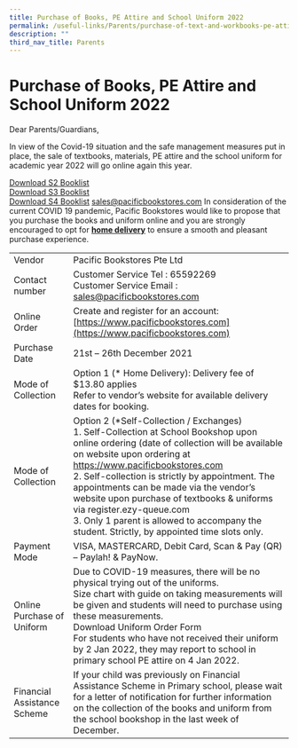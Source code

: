 ```yaml
---
title: Purchase of Books, PE Attire and School Uniform 2022
permalink: /useful-links/Parents/purchase-of-text-and-workbooks-pe-attire-and-school-uniform-2022/
description: ""
third_nav_title: Parents
---
```

# Purchase of Books, PE Attire and School Uniform 2022
Dear Parents/Guardians,

In view of the Covid-19 situation and the safe management measures put in place, the sale of textbooks, materials, PE attire and the school uniform for academic year 2022 will go online again this year.

[Download S2 Booklist](/files/Useful%20Links/TKSS-S2-BOOKLIST.pdf)  
[Download S3 Booklist](/files/Useful%20Links/TKSS-S3-BOOKLIST.pdf)  
[Download S4 Booklist](/files/Useful%20Links/TKSS-S4-BOOKLIST.pdf)
[sales@pacificbookstores.com](mailto:sales@pacificbookstores.com)
In consideration of the current COVID 19 pandemic, Pacific Bookstores would like to propose that you purchase the books and uniform online and you are strongly encouraged to opt for <b><u>home delivery</u></b> to ensure a smooth and pleasant purchase experience.

|                                 |                               |
|-------------------------------|-----------------------------------------------------------------------------------------------------------------------------------------------------|
| Vendor                          | Pacific Bookstores Pte Ltd                    |
| Contact number                  | Customer Service Tel : 65592269<br>Customer Service Email : [sales@pacificbookstores.com](mailto:sales@pacificbookstores.com)                   |
| Online Order                    | Create and register for an account: [https://www.pacificbookstores.com](https://www.pacificbookstores.com)         |
| Purchase Date                   | 21st – 26th December 2021                                                                                                                                     |
| Mode of Collection              | Option 1 (\* Home Delivery): Delivery fee of $13.80 applies<br>Refer to vendor’s website for available delivery dates for booking.                                                                                                                                                                                                                                                                                                                                                                      |
| Mode of Collection              | Option 2 (\*Self-Collection / Exchanges)<br>1.       Self-Collection at School Bookshop upon online ordering (date of collection will be available on website upon ordering at https://www.pacificbookstores.com<br>2.       Self-collection is strictly by appointment. The appointments can be made via the vendor’s website upon purchase of textbooks & uniforms via register.ezy-queue.com<br>3.       Only 1 parent is allowed to accompany the student. Strictly, by appointed time slots only. |
| Payment Mode                    | VISA, MASTERCARD, Debit Card, Scan & Pay (QR) – Paylah! & PayNow.                                                                                                                                                                                                                                                                                                                                                                                                                                     |
| Online Purchase of Uniform<br>  | Due to COVID-19 measures, there will be no physical trying out of the uniforms.<br>Size chart with guide on taking measurements will be given and students will need to purchase using these measurements.<br>Download Uniform Order Form<br>For students who have not received their uniform by 2 Jan 2022, they may report to school in primary school PE attire on 4 Jan 2022.                                                                                                                     |
| Financial Assistance Scheme     | If your child was previously on Financial Assistance Scheme in Primary school, please wait for a letter of notification for further information on the collection of the books and uniform from the school bookshop in the last week of December.                                                                                                                                                                                                                                                     |